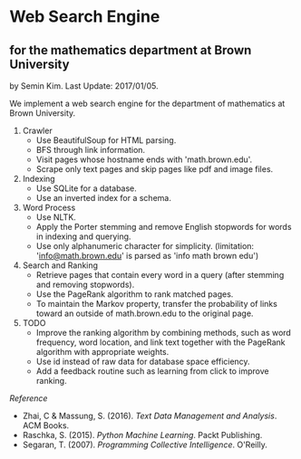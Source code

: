 # Web Search Engine
## for the mathematics department at Brown University

by Semin Kim. Last Update: 2017/01/05.

We implement a web search engine for the department of mathematics at Brown University.

1. Crawler
    * Use BeautifulSoup for HTML parsing.
    * BFS through link information. 
    * Visit pages whose hostname ends with 'math.brown.edu'.
    * Scrape only text pages and skip pages like pdf and image files.  
1. Indexing
    * Use SQLite for a database. 
    * Use an inverted index for a schema. 
1. Word Process
    * Use NLTK.
    * Apply the Porter stemming and remove English stopwords for words in indexing and querying.
    * Use only alphanumeric character for simplicity. (limitation: 'info@math.brown.edu' is parsed as 'info math brown edu')
1. Search and Ranking
    * Retrieve pages that contain every word in a query (after stemming and removing stopwords).
    * Use the PageRank algorithm to rank matched pages.
    * To maintain the Markov property, transfer the probability of links toward an outside of math.brown.edu to the original page. 
1. TODO
    * Improve the ranking algorithm by combining methods, such as word frequency, word location, and link text together with the  PageRank algorithm with appropriate weights. 
    * Use id instead of raw data for database space efficiency.
    * Add a feedback routine such as learning from click to improve ranking. 

*Reference*
* Zhai, C & Massung, S. (2016). *Text Data Management and Analysis*. ACM Books.
* Raschka, S. (2015). *Python Machine Learning*. Packt Publishing. 
* Segaran, T. (2007). *Programming Collective Intelligence*. O'Reilly.
